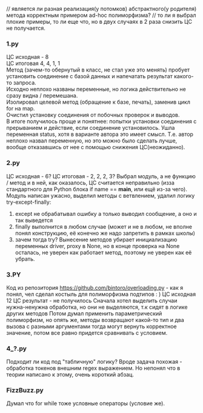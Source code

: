 // является ли разная реализация(у потомков) абстрактного(у родителя) метода корректным примером ad-hoc полиморфизма? 
// то ли я выбрал плохие примеры, то ли еще что, но в двух случаях в 2 раза снизить ЦС не получается. 

### 1.py
ЦС исходная - 8  
ЦС итоговая 4, 4, 1, 1  
Метод (зачем-то обернутый в класс, не стал уже это менять) пробует установить соединение с базой данных и напечатать результат какого-то запроса.  
Исходно неплохо названы переменные, но логика действительно не сразу видна / перемешана.   
Изолировал целевой метод (обращение к базе, печать), заменив цикл for на map.  
Очистил установку соединения от побочных проверок и выводов.  
В итоге получилось проще и понятнее: попытки установки соединения с прерыванием и действие, если соединение установилось. Ушла переменная status, хотя 
в варианте автора это имеет смысл. Т.е. автор неплохо назвал переменную, но это можно было сделать лучше, вообще отказавшись от нее с помощью снижения ЦС(неожиданно). 

### 2.py

ЦС исходная - 6?
ЦС итоговая - 2, 2, 2, 3?
Выбрал модуль, а не функцию / метод и в ней, как оказалось, ЦС считается неправильно (изза стандартного для Python блока if name == __main__, или ещё из-за чего). 
Модуль написан ужасно, выделил методы с ветвлением, удалил логику try-except-finally:  
1. except не обрабатывал ошибку а только выводил сообщение, а оно и так выведется
2. finally выполнится в любом случае (может и не в любом, не вполне понял конструкцию, её конечно же надо запретить в рамках школы)
3. зачем тогда try?
Вынесение методов убирает инициализацию переменных driver, proxy в None, но в конце проверка на None осталась, не уверен как работает метод, поэтому не уверен как её убрать.


### 3.PY

Код из репозитория https://github.com/bintoro/overloading.py - как я понял, чел сделал костыль для полиморфизма подтипов : ) 
ЦС исходная 12
ЦС результат - не получилось
Сначала хотел выделить случаи нужна-ненужна обработка, но они не выделяются, т.к сидят в логике других методов
Потом думал применить параметрический полиморфизм, но опять же, методы возвращают какой-то тип и два вызова с разными аргументами тогда могут вернуть корректное значение, потом все равно придется сравнивать с условием. 


### 4_?.py 

Подходит ли код под "табличную" логику? Вроде задача похожая - обработка токенов внешним regex выражением.  Но непонял что в теории написано к этому, очень короткий абзац. 

### FizzBuzz.py

Думал что for while тоже условные операторы (условие же). 


